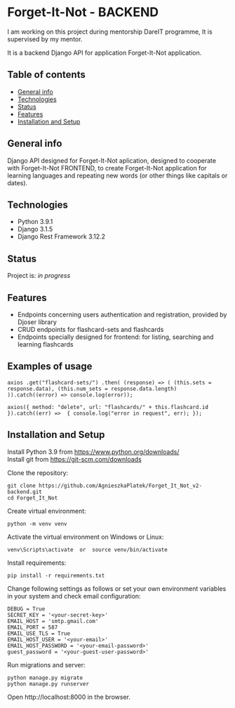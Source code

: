 # Forget-It-Not - BACKEND
I am working on this project during mentorship DareIT programme,
It is supervised by my mentor.

It is a backend Django API for application Forget-It-Not application.


## Table of contents

* [General info](#general-info)
* [Technologies](#technologies)
* [Status](#status)
* [Features](#features)
* [Installation and Setup](#installation-and-setup)


## General info

Django API designed for Forget-It-Not aplication, designed to cooperate with Forget-It-Not FRONTEND,
to create Forget-It-Not application for learning languages and repeating new words (or other things like capitals or dates).


## Technologies

* Python 3.9.1
* Django 3.1.5
* Django Rest Framework 3.12.2


## Status

Project is: _in progress_

## Features
* Endpoints concerning users authentication and registration, provided by Djoser library
* CRUD endpoints for flashcard-sets and flashcards
* Endpoints specially designed for frontend: for listing, searching and learning flashcards


## Examples of usage

`axios .get("flashcard-sets/")
.then(
(response) => (
(this.sets = response.data), (this.num_sets = response.data.length)
)).catch((error) => console.log(error));`

`axios({ method: "delete", url: "flashcards/" + this.flashcard.id }).catch((err) => 
{ console.log("error in request", err); });`

## Installation and Setup

Install Python 3.9 from https://www.python.org/downloads/  
Install git from https://git-scm.com/downloads

Clone the repository:

```
git clone https://github.com/AgnieszkaPlatek/Forget_It_Not_v2-backend.git
cd Forget_It_Not
```

Create virtual environment:

```
python -m venv venv
```

Activate the virtual environment on Windows or Linux:

```
venv\Scripts\activate  or  source venv/bin/activate
```

Install requirements:

```
pip install -r requirements.txt
```

Change following settings as follows or set your own environment variables in your system and check email configuration:

```
DEBUG = True
SECRET_KEY = '<your-secret-key>'
EMAIL_HOST = 'smtp.gmail.com'
EMAIL_PORT = 587
EMAIL_USE_TLS = True
EMAIL_HOST_USER = '<your-email>'
EMAIL_HOST_PASSWORD = '<your-email-password>'
guest_password = '<your-guest-user-password>'
```

Run migrations and server:

```
python manage.py migrate 
python manage.py runserver
```

Open http://localhost:8000 in the browser.
